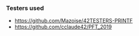 ### Testers used

- https://github.com/Mazoise/42TESTERS-PRINTF
- https://github.com/cclaude42/PFT_2019
